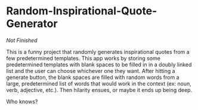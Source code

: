 # Random-Inspirational-Quote-Generator

*Not Finished*

This is a funny project that randomly generates inspirational quotes from a few predetermined templates.
This app works by storing some predetermined templates with blank spaces to be filled in in a doubly 
linked list and the user can choose whichever one they want. After hitting a generate button, the blank 
spaces are filled with random words from a large, predetermined list of words that would work in 
the context (ex: noun, verb, adjective, etc.). Then hilarity ensues, or maybe it ends up being deep.

Who knows?
